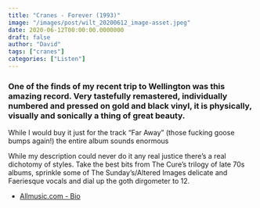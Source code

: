 ```yaml
---
title: "Cranes - Forever (1993)"
image: "/images/post/wilt_20200612_image-asset.jpeg"
date: 2020-06-12T00:00:00.0000000
draft: false
author: "David"
tags: ["cranes"]
categories: ["Listen"]
---
```

### One of the finds of my recent trip to Wellington was this amazing record. Very tastefully remastered, individually numbered and pressed on gold and black vinyl, it is physically, visually and sonically a thing of great beauty.    
  
While I would buy it just for the track “Far Away” (those fucking goose bumps again!) the entire album sounds enormous    
  
While my description could never do it any real justice there’s a real dichotomy of styles. Take the best bits from The Cure’s trilogy of late 70s albums, sprinkle some of The Sunday’s/Altered Images delicate and Faeriesque vocals and dial up the goth dirgometer to 12.   

-  [Allmusic.com - Bio](https://www.allmusic.com/artist/cranes-mn0000128141/discography)